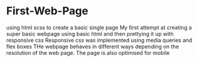 # First-Web-Page
using html scss to create a basic single page
My first attempt at creating a super basic webpage using basic html and then prettying it up with responsive css
Responsive css was implemented using media queries and flex boxes
THe webpage behaves in different ways depending on the resolution of the web page.
The page is also optimised for mobile 
